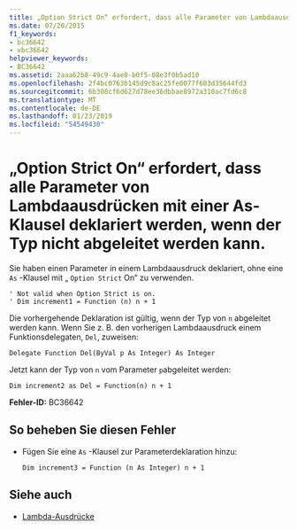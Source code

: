 ```yaml
---
title: „Option Strict On“ erfordert, dass alle Parameter von Lambdaausdrücken mit einer As-Klausel deklariert werden, wenn der Typ nicht abgeleitet werden kann.
ms.date: 07/20/2015
f1_keywords:
- bc36642
- vbc36642
helpviewer_keywords:
- BC36642
ms.assetid: 2aaa62b8-49c9-4ae8-b0f5-08e3f0b5ad10
ms.openlocfilehash: 2f4bc0763b145d9c8ac25fe0077f603d35644fd3
ms.sourcegitcommit: 6b308cf6d627d78ee36dbbae8972a310ac7fd6c8
ms.translationtype: MT
ms.contentlocale: de-DE
ms.lasthandoff: 01/23/2019
ms.locfileid: "54549430"
---
```

# <a name="option-strict-on-requires-each-lambda-expression-parameter-to-be-declared-with-an-as-clause-if-its-type-cannot-be-inferred"></a>„Option Strict On“ erfordert, dass alle Parameter von Lambdaausdrücken mit einer As-Klausel deklariert werden, wenn der Typ nicht abgeleitet werden kann.
Sie haben einen Parameter in einem Lambdaausdruck deklariert, ohne eine `As` -Klausel mit „ `Option Strict` On“ zu verwenden.  
  
```  
' Not valid when Option Strict is on.  
' Dim increment1 = Function (n) n + 1  
```  
  
 Die vorhergehende Deklaration ist gültig, wenn der Typ von `n` abgeleitet werden kann. Wenn Sie z. B. den vorherigen Lambdaausdruck einem Funktionsdelegaten, `Del`, zuweisen:  
  
```  
Delegate Function Del(ByVal p As Integer) As Integer  
```  
  
 Jetzt kann der Typ von `n` vom Parameter `p`abgeleitet werden:  
  
```  
Dim increment2 as Del = Function(n) n + 1  
```  
  
 **Fehler-ID:** BC36642  
  
## <a name="to-correct-this-error"></a>So beheben Sie diesen Fehler  
  
-   Fügen Sie eine `As` -Klausel zur Parameterdeklaration hinzu:  
  
    ```  
    Dim increment3 = Function (n As Integer) n + 1  
    ```  
  
## <a name="see-also"></a>Siehe auch
- [Lambda-Ausdrücke](../../visual-basic/programming-guide/language-features/procedures/lambda-expressions.md)
